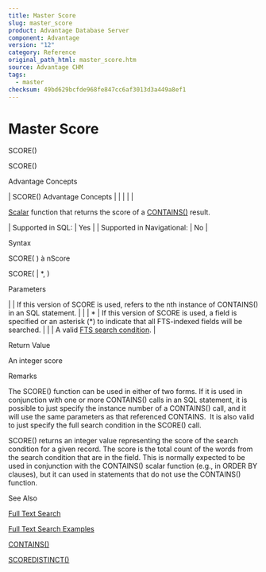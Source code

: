 ```yaml
---
title: Master Score
slug: master_score
product: Advantage Database Server
component: Advantage
version: "12"
category: Reference
original_path_html: master_score.htm
source: Advantage CHM
tags:
  - master
checksum: 49bd629bcfde968fe847cc6af3013d3a449a8ef1
---
```


# Master Score

SCORE()

SCORE()

Advantage Concepts

| SCORE()  Advantage Concepts |  |  |  |  |

[Scalar](master_supported_scalar_functions.md) function that returns the score of a [CONTAINS()](master_contains.md) result.

| Supported in SQL: | Yes |
| Supported in Navigational: | No |

Syntax

SCORE( <n> ) à nScore

SCORE( <field> | \*, <cCondition> )

Parameters

| <n> | If this version of SCORE is used, <n> refers to the nth instance of CONTAINS() in an SQL statement. |
| <field> | \* | If this version of SCORE is used, a field is specified or an asterisk (\*) to indicate that all FTS-indexed fields will be searched. |
| <cCondition> | A valid [FTS search condition](master_full_text_search_conditions.md). |

Return Value

An integer score

Remarks

The SCORE() function can be used in either of two forms. If it is used in conjunction with one or more CONTAINS() calls in an SQL statement, it is possible to just specify the instance number of a CONTAINS() call, and it will use the same parameters as that referenced CONTAINS.  It is also valid to just specify the full search condition in the SCORE() call.

SCORE() returns an integer value representing the score of the search condition for a given record. The score is the total count of the words from the search condition that are in the field. This is normally expected to be used in conjunction with the CONTAINS() scalar function (e.g., in ORDER BY clauses), but it can used in statements that do not use the CONTAINS() function.

See Also

[Full Text Search](master_full_text_search.md)

[Full Text Search Examples](master_full_text_search_scalar_functions.md)

[CONTAINS()](master_contains.md)

[SCOREDISTINCT()](master_scoredistinct.md)
